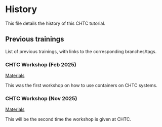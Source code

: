 # History

This file details the history of this CHTC tutorial.

## Previous trainings

List of previous trainings, with links to the corresponding branches/tags.

### CHTC Workshop (Feb 2025)

[Materials](https://github.com/CHTC/tutorial-containers/tree/feb2025)

This was the first workshop on how to use containers on CHTC systems.

### CHTC Workshop (Nov 2025)

[Materials](https://github.com/CHTC/tutorial-containers/tree/nov2025)

This will be the second time the workshop is given at CHTC.

